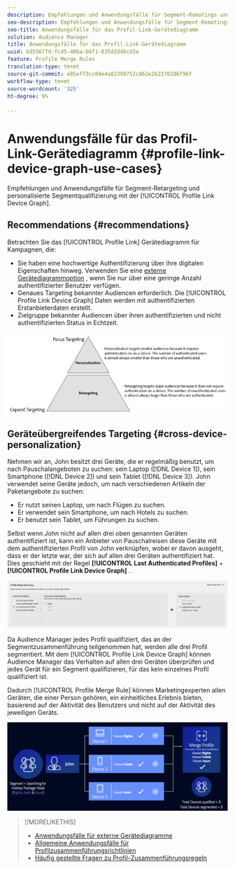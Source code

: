 ```yaml
---
description: Empfehlungen und Anwendungsfälle für Segment-Remotings und personalisierte Segmentqualifizierung mit dem Profil Link-Gerätediagramm.
seo-description: Empfehlungen und Anwendungsfälle für Segment-Remotings und personalisierte Segmentqualifizierung mit dem Profil Link-Gerätediagramm.
seo-title: Anwendungsfälle für das Profil-Link-Gerätediagramm
solution: Audience Manager
title: Anwendungsfälle für das Profil-Link-Gerätediagramm
uuid: bd5567fd-fcd5-40ba-b6f1-035d2ddbcd3a
feature: Profile Merge Rules
translation-type: tm+mt
source-git-commit: e05eff3cc04e4a82399752c862e2b2370286f96f
workflow-type: tm+mt
source-wordcount: '325'
ht-degree: 9%

---
```



# Anwendungsfälle für das Profil-Link-Gerätediagramm {#profile-link-device-graph-use-cases}

Empfehlungen und Anwendungsfälle für Segment-Retargeting und personalisierte Segmentqualifizierung mit der [!UICONTROL Profile Link Device Graph].

## Recommendations {#recommendations}

Betrachten Sie das [!UICONTROL Profile Link] Gerätediagramm für Kampagnen, die:

* Sie haben eine hochwertige Authentifizierung über ihre digitalen Eigenschaften hinweg. Verwenden Sie eine [externe Gerätediagrammoption](merge-rule-definitions.md#device-options) , wenn Sie nur über eine geringe Anzahl authentifizierter Benutzer verfügen.
* Genaues Targeting bekannter Audiencen erforderlich. Die [!UICONTROL Profile Link Device Graph] Daten werden mit authentifizierten Erstanbieterdaten erstellt.
* Zielgruppe bekannter Audiencen über ihren authentifizierten und nicht authentifizierten Status in Echtzeit.

![](assets/merge-rule-triangle2.png)

## Geräteübergreifendes Targeting {#cross-device-personalization}

Nehmen wir an, John besitzt drei Geräte, die er regelmäßig benutzt, um nach Pauschalangeboten zu suchen: sein Laptop ([!DNL Device 1]), sein Smartphone ([!DNL Device 2]) und sein Tablet ([!DNL Device 3]). John verwendet seine Geräte jedoch, um nach verschiedenen Artikeln der Paketangebote zu suchen:

* Er nutzt seinen Laptop, um nach Flügen zu suchen.
* Er verwendet sein Smartphone, um nach Hotels zu suchen.
* Er benutzt sein Tablet, um Führungen zu suchen.

Selbst wenn John nicht auf allen drei oben genannten Geräten authentifiziert ist, kann ein Anbieter von Pauschalreisen diese Geräte mit dem authentifizierten Profil von John verknüpfen, wobei er davon ausgeht, dass er der letzte war, der sich auf allen drei Geräten authentifiziert hat. Dies geschieht mit der Regel **[!UICONTROL Last Authenticated Profiles]** + **[!UICONTROL Profile Link Device Graph]** .

![last-device-graph](assets/last-device-graph.png)

Da Audience Manager jedes Profil qualifiziert, das an der Segmentzusammenführung teilgenommen hat, werden alle drei Profil segmentiert. Mit dem [!UICONTROL Profile Link Device Graph] können Audience Manager das Verhalten auf allen drei Geräten überprüfen und jedes Gerät für ein Segment qualifizieren, für das kein einzelnes Profil qualifiziert ist.

Dadurch [!UICONTROL Profile Merge Rule] können Marketingexperten allen Geräten, die einer Person gehören, ein einheitliches Erlebnis bieten, basierend auf der Aktivität des Benutzers und nicht auf der Aktivität des jeweiligen Geräts.

![geräteübergreifende Personalisierung](assets/cross-device-personalization.png)

>[!MORELIKETHIS]
>
>* [Anwendungsfälle für externe Gerätediagramme](external-graph-use-cases.md)
>* [Allgemeine Anwendungsfälle für Profilzusammenführungsrichtlinien](merge-rule-targeting-options.md)
>* [Häufig gestellte Fragen zu Profil-Zusammenführungsregeln](../../faq/faq-profile-merge.md)

